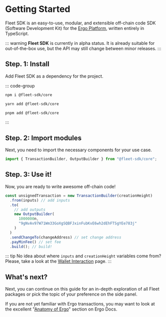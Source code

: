 # Getting Started

Fleet SDK is an easy-to-use, modular, and extensible off-chain code SDK (Software Development Kit) for the [Ergo Platform](https://ergoplatform.org/en/), written entirely in TypeScript.

::: warning
**Fleet SDK** is currently in alpha status. It is already suitable for out-of-the-box use, but the API may still change between minor releases.
:::

## Step. 1: Install

Add Fleet SDK as a dependency for the project.

::: code-group

```bash [NPM]
npm i @fleet-sdk/core
```

```bash [Yarn]
yarn add @fleet-sdk/core
```

```bash [pnpm]
pnpm add @fleet-sdk/core
```

:::

## Step. 2: Import modules

Next, you need to import the necessary components for your use case.

```ts
import { TransactionBuilder, OutputBuilder } from "@fleet-sdk/core";
```

## Step. 3: Use it!

Now, you are ready to write awesome off-chain code!

```ts
const unsignedTransaction = new TransactionBuilder(creationHeight)
  .from(inputs) // add inputs
  .to(
    // add outputs
    new OutputBuilder(
      1000000n,
      "9gNvAv97W71Wm33GoXgSQBFJxinFubKvE6wh2dEhFTSgYEe783j"
    )
  )
  .sendChangeTo(changeAddress) // set change address
  .payMinFee() // set fee
  .build(); // build!
```

::: tip
No idea about where `inputs` and `creationHeight` variables come from? Please, take a look at the [Wallet Interaction](/wallet-interaction.md) page.
:::

## What's next?

Next, you can continue on this guide for an in-depth exploration of all Fleet packages or pick the topic of your preference on the side panel.

If you are not yet familiar with Ergo transactions, you may want to look at the excellent "[Anatomy of Ergo](https://docs.ergoplatform.com/dev/data-model/box/)" section on Ergo Docs.
